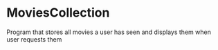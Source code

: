 # MoviesCollection
 Program that stores all movies a user has seen and displays them when user requests them
